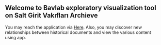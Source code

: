 ## Welcome to  Bavlab exploratory visualization tool on Salt Girit Vakıfları Archieve
You may reach the application via [Here](https://anilozdemir96.github.io/Salt-Discovery/). Also,  you may discover new relationships between historical documents and view the various content using app. 




